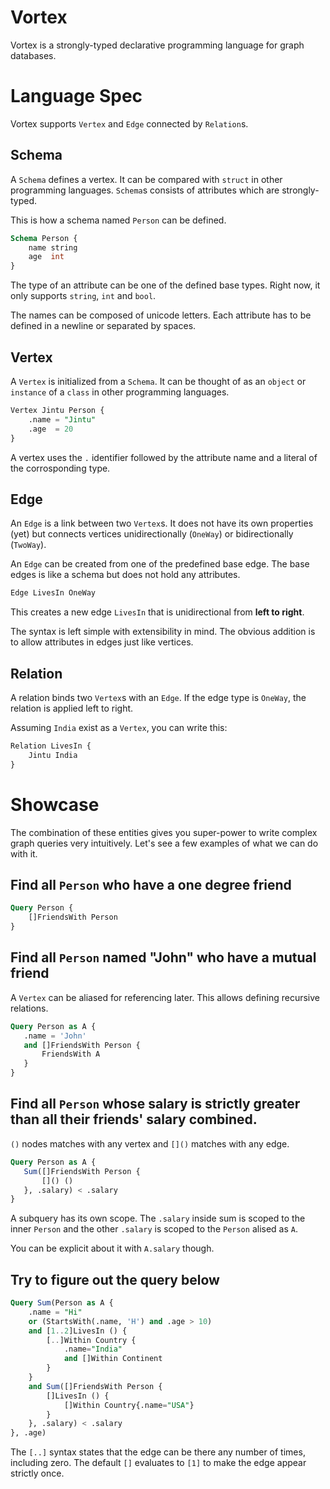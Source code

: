 # Vortex

Vortex is a strongly-typed declarative programming language for graph databases.

# Language Spec 

Vortex supports `Vertex` and `Edge` connected by `Relation`s.

## Schema

A `Schema` defines a vertex. It can be compared with `struct` in other programming languages. `Schema`s consists of attributes which are strongly-typed.

This is how a schema named `Person` can be defined.

```sql
Schema Person {
    name string
    age  int
}
```

The type of an attribute can be one of the defined base types. Right now, it only supports `string`, `int` and `bool`.

The names can be composed of unicode letters. Each attribute has to be defined in a newline or separated by spaces.

## Vertex 

A `Vertex` is initialized from a `Schema`. It can be thought of as an `object` or `instance` of a `class` in other programming languages.

```sql
Vertex Jintu Person {
    .name = "Jintu"
    .age  = 20
}
```

A vertex uses the `.` identifier followed by the attribute name and a literal of the corrosponding type.

## Edge

An `Edge` is a link between two `Vertex`s. It does not have its own properties (yet) but connects vertices unidirectionally (`OneWay`) or bidirectionally (`TwoWay`).

An `Edge` can be created from one of the predefined base edge. The base edges is like a schema but does not hold any attributes.

```sql
Edge LivesIn OneWay
```

This creates a new edge `LivesIn` that is unidirectional from **left to right**.

The syntax is left simple with extensibility in mind. The obvious addition is to allow attributes in edges just like vertices.

## Relation

A relation binds two `Vertex`s with an `Edge`. If the edge type is `OneWay`, the relation is applied left to right.

Assuming `India` exist as a `Vertex`, you can write this:

```sql
Relation LivesIn {
    Jintu India
}
```

# Showcase

The combination of these entities gives you super-power to write complex graph queries very intuitively. Let's see a few examples of what we can do with it.

## Find all `Person` who have a one degree friend

```sql
Query Person {
    []FriendsWith Person
}
```

## Find all `Person` named "John" who have a mutual friend

A `Vertex` can be aliased for referencing later. This allows defining recursive relations.

```sql
Query Person as A { 
   .name = 'John'
   and []FriendsWith Person {
       FriendsWith A
   }
}
```

## Find all `Person` whose salary is strictly greater than all their friends' salary combined.

`()` nodes matches with any vertex and `[]()` matches with any edge.

```sql
Query Person as A { 
   Sum([]FriendsWith Person {
       []() ()
   }, .salary) < .salary
}
```

A subquery has its own scope. The `.salary` inside sum is scoped to the inner `Person` and the other `.salary` is scoped to the `Person` alised as `A`.

You can be explicit about it with `A.salary` though.

## Try to figure out the query below

```sql
Query Sum(Person as A {
    .name = "Hi"
    or (StartsWith(.name, 'H') and .age > 10)
    and [1..2]LivesIn () {
        [..]Within Country {
            .name="India"
            and []Within Continent
        }
    }
    and Sum([]FriendsWith Person {
        []LivesIn () {
            []Within Country{.name="USA"}
        }
    }, .salary) < .salary
}, .age)
```

The `[..]` syntax states that the edge can be there any number of times, including zero. The default `[]` evaluates to `[1]` to make the edge appear strictly once.
